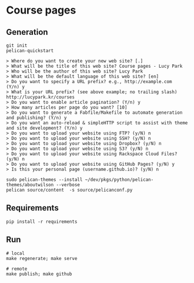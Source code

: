 # Course pages

## Generation

    git init
    pelican-quickstart

    > Where do you want to create your new web site? [.]
    > What will be the title of this web site? Course pages - Lucy Park
    > Who will be the author of this web site? Lucy Park
    > What will be the default language of this web site? [en]
    > Do you want to specify a URL prefix? e.g., http://example.com   (Y/n) y
    > What is your URL prefix? (see above example; no trailing slash) http://lucypark.kr/courses
    > Do you want to enable article pagination? (Y/n) y
    > How many articles per page do you want? [10]
    > Do you want to generate a Fabfile/Makefile to automate generation and publishing? (Y/n) y
    > Do you want an auto-reload & simpleHTTP script to assist with theme and site development? (Y/n) y
    > Do you want to upload your website using FTP? (y/N) n
    > Do you want to upload your website using SSH? (y/N) n
    > Do you want to upload your website using Dropbox? (y/N) n
    > Do you want to upload your website using S3? (y/N) n
    > Do you want to upload your website using Rackspace Cloud Files? (y/N) n
    > Do you want to upload your website using GitHub Pages? (y/N) y
    > Is this your personal page (username.github.io)? (y/N) n

    sudo pelican-themes --install ~/dev/pkgs/python/pelican-themes/aboutwilson --verbose
    pelican source/content  -s source/pelicanconf.py

## Requirements

    pip install -r requirements

## Run

    # local
    make regenerate; make serve

    # remote
    make publish; make github
